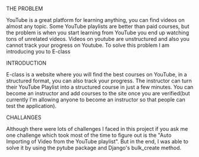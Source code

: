 THE PROBLEM 

YouTube is a great platform for learning anything, you can find videos on almost any topic. Some YouTube playlists are better than paid courses, but the problem is when you start learning from YouTube you end up watching tons of unrelated videos. Videos on youtube are unstructured and also you cannot track your progress on Youtube. To solve this problem I am introducing you to E-class


INTRODUCTION

E-class is a website where you will find the best courses on YouTube, in a structured format, you can also track your progress. The instructor can turn their YouTube Playlist into a structured course in just a few minutes. You can become an instructor and add courses to the site once you are verified(but currently I'm allowing anyone to become an instructor so that people can test the application).


CHALLANGES

Although there were lots of challenges I faced in this project if you ask me one challenge which took most of the time to figure out is the "Auto Importing of Video from the YouTube playlist". But in the end, I was able to solve it by using the pytube package and Django's bulk_create method.
